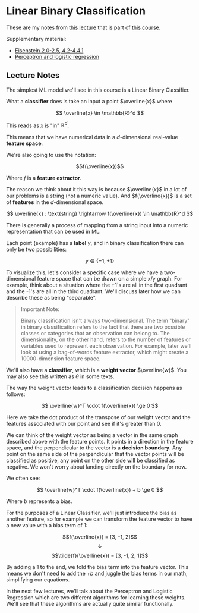 # Linear Binary Classification

These are my notes from [this lecture](https://www.youtube.com/watch?v=DVxR3AwdxoA&list=PLofp2YXfp7TZZ5c7HEChs0_wfEfewLDs7&index=3) that is part of [this course](https://www.cs.utexas.edu/~gdurrett/courses/online-course/materials.html).

Supplementary material:
- [Eisenstein 2.0-2.5, 4.2-4.4.1](https://github.com/jacobeisenstein/gt-nlp-class/blob/master/notes/eisenstein-nlp-notes.pdf)
- [Perceptron and logistic regression](https://www.cs.utexas.edu/~gdurrett/courses/online-course/perc-lr-connections.pdf)

## Lecture Notes

The simplest ML model we'll see in this course is a Linear Binary Classifier. 

What a **classifier** does is take an input a point $\overline{x}$ where

$$ \overline{x} \in \mathbb{R}^d $$

This reads as $x$ is "in" $\mathbb{R}^d$. 

This means that we have numerical data in a $d$-dimensional real-value **feature space**.

We're also going to use the notation:

$$f(\overline{x})$$

Where $f$ is a **feature extractor**.

The reason we think about it this way is because $\overline{x}$ in a lot of our problems is a string (not a numeric value). And $f(\overline{x})$ is a set of **features** in the $d$-dimensional space. 

$$
\overline{x} : \text{string} \rightarrow f(\overline{x}) \in \mathbb{R}^d
$$

There is generally a process of mapping from a string input into a numeric representation that can be used in ML.

Each point (example) has a **label** $y$, and in binary classification there can only be two possibilities:

$$
y \in \{ -1, +1 \}
$$

To visualize this, let's consider a specific case where we have a two-dimensional feature space that can be drawn on a simple x/y graph. For example, think about a situation where the +1's are all in the first quadrant and the -1's are all in the third quadrant. We'll discuss later how we can describe these as being "separable".

> Important Note:
>
> Binary classification isn't always two-dimensional. The term "binary" in binary classification refers to the fact that there are two possible classes or categories that an observation can belong to. The dimensionality, on the other hand, refers to the number of features or variables used to represent each observation. For example, later we'll look at using a bag-of-words feature extractor, which might create a 10000-dimension feature space.

We'll also have a **classifier**, which is a **weight vector** $\overline{w}$. You may also see this written as $\theta$ in some texts. 

The way the weight vector leads to a classification decision happens as follows:

$$
\overline{w}^T \cdot f(\overline{x}) \ge 0
$$

Here we take the dot product of the transpose of our weight vector and the features associated with our point and see if it's greater than 0. 

We can think of the weight vector as being a vector in the same graph described above with the feature points. It points in a direction in the feature space, and the perpendicular to the vector is a **decision boundary**. Any point on the same side of the perpendicular that the vector points will be classified as positive, any point on the other side will be classified as negative. We won't worry about landing directly on the boundary for now. 

We often see:

$$
\overline{w}^T \cdot f(\overline{x}) + b \ge 0
$$

Where $b$ represents a bias.

For the purposes of a Linear Classifier, we'll just introduce the bias as another feature, so for example we can transform the feature vector to have a new value with a bias term of $1$:

$$f(\overline{x}) = [3, -1, 2]$$
$$\downarrow$$
$$\tilde{f}(\overline{x}) = [3, -1, 2, 1]$$

By adding a $1$ to the end, we fold the bias term into the feature vector. This means we don't need to add the $+ b$ and juggle the bias terms in our math, simplifying our equations.

In the next few lectures, we'll talk about the Perceptron and Logistic Regression which are two different algorithms for learning these weights. We'll see that these algorithms are actually quite similar functionally. 